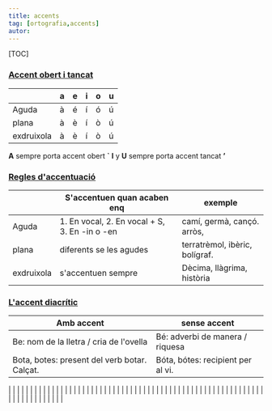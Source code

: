 ```yaml
---
title: accents
tag: [ortografia,accents]
autor:
---
```


[TOC]

### <u>Accent obert i tancat</u>
|    |   a |    e|  i  | o   |   u |
|----|----|----|----|----|----|
| Aguda     |   à|   é|    í|    ó|    ú|
| plana      |  à| è|  í| ò|  ú|
| exdruixola| à| è| í| ò| ú|

**A** sempre porta accent obert **`**
**I** y **U** sempre porta accent tancat **’**
 
###  <u>Regles d'accentuació</u> 
|    |   S'accentuen quan acaben enq|   exemple |   
|----|----|----|
|  Aguda  |   1. En vocal, 2. En vocal + S, 3. En -in o -en |   camí, germà, cançó. arròs,|    
|   plana |   diferents se les agudes |   terratrèmol, ibèric, bolígraf.|    
|   exdruixola |  s'accentuen sempre |    Dècima, llàgrima, història  |  

### <u>L'accent diacrític</u>



|   Amb accent|    sense accent|
|----|----|
| Be: nom de la lletra / cria de l'ovella|       Bé: adverbi de manera / riquesa|
|Bota, botes: present del verb botar. Calçat.	|Bóta, bótes: recipient per al vi.|


|    |    |
|    |    |
|    |    |
|    |    |
|    |    |
|    |    |
|    |    |
|    |    |
|    |    |
|    |    |
|    |    |
|    |    |
|    |    |
|    |    |
|    |    |
|    |    |
|    |    |
|    |    |
|    |    |
|    |    |
|    |    |
|    |    |
|    |    |
|    |    |


